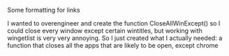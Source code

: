 Some formatting for links

I wanted to overengineer and create the function CloseAllWinExcept() so I could close every window except certain wintitles, but working with wingetlist is very very annoying. So I just created what I actually needed: a function that closes all the apps that are likely to be open, except chrome